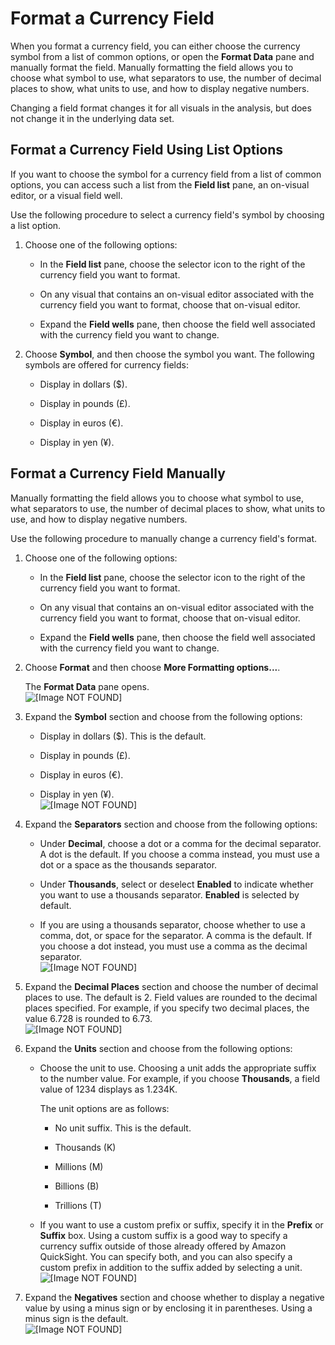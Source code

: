 # Format a Currency Field<a name="format-a-currency-field"></a>

When you format a currency field, you can either choose the currency symbol from a list of common options, or open the **Format Data** pane and manually format the field\. Manually formatting the field allows you to choose what symbol to use, what separators to use, the number of decimal places to show, what units to use, and how to display negative numbers\.

Changing a field format changes it for all visuals in the analysis, but does not change it in the underlying data set\.

## Format a Currency Field Using List Options<a name="format-a-currency-field-list"></a>

If you want to choose the symbol for a currency field from a list of common options, you can access such a list from the **Field list** pane, an on\-visual editor, or a visual field well\.

Use the following procedure to select a currency field's symbol by choosing a list option\.

1. Choose one of the following options:

   + In the **Field list** pane, choose the selector icon to the right of the currency field you want to format\.

   + On any visual that contains an on\-visual editor associated with the currency field you want to format, choose that on\-visual editor\.

   + Expand the **Field wells** pane, then choose the field well associated with the currency field you want to change\.

1. Choose **Symbol**, and then choose the symbol you want\. The following symbols are offered for currency fields:

   + Display in dollars \($\)\.

   + Display in pounds \(£\)\.

   + Display in euros \(€\)\.

   + Display in yen \(¥\)\.

## Format a Currency Field Manually<a name="format-a-currency-field-manual"></a>

 Manually formatting the field allows you to choose what symbol to use, what separators to use, the number of decimal places to show, what units to use, and how to display negative numbers\.

Use the following procedure to manually change a currency field's format\.

1. Choose one of the following options:

   + In the **Field list** pane, choose the selector icon to the right of the currency field you want to format\.

   + On any visual that contains an on\-visual editor associated with the currency field you want to format, choose that on\-visual editor\.

   + Expand the **Field wells** pane, then choose the field well associated with the currency field you want to change\.

1. Choose **Format** and then choose **More Formatting options\.\.\.**\.

   The **Format Data** pane opens\.  
![\[Image NOT FOUND\]](http://docs.aws.amazon.com/quicksight/latest/user/images/format-currency.png)

1. Expand the **Symbol** section and choose from the following options:

   + Display in dollars \($\)\. This is the default\.

   + Display in pounds \(£\)\.

   + Display in euros \(€\)\.

   + Display in yen \(¥\)\.  
![\[Image NOT FOUND\]](http://docs.aws.amazon.com/quicksight/latest/user/images/currency-symbols.png)

1. Expand the **Separators** section and choose from the following options:

   + Under **Decimal**, choose a dot or a comma for the decimal separator\. A dot is the default\. If you choose a comma instead, you must use a dot or a space as the thousands separator\.

   + Under **Thousands**, select or deselect **Enabled** to indicate whether you want to use a thousands separator\. **Enabled** is selected by default\.

   + If you are using a thousands separator, choose whether to use a comma, dot, or space for the separator\. A comma is the default\. If you choose a dot instead, you must use a comma as the decimal separator\.  
![\[Image NOT FOUND\]](http://docs.aws.amazon.com/quicksight/latest/user/images/currency-separators.png)

1. Expand the **Decimal Places** section and choose the number of decimal places to use\. The default is 2\. Field values are rounded to the decimal places specified\. For example, if you specify two decimal places, the value 6\.728 is rounded to 6\.73\.  
![\[Image NOT FOUND\]](http://docs.aws.amazon.com/quicksight/latest/user/images/currency-decimals.png)

1. Expand the **Units** section and choose from the following options:

   + Choose the unit to use\. Choosing a unit adds the appropriate suffix to the number value\. For example, if you choose **Thousands**, a field value of 1234 displays as 1\.234K\.

     The unit options are as follows:

     + No unit suffix\. This is the default\.

     + Thousands \(K\)

     + Millions \(M\)

     + Billions \(B\)

     + Trillions \(T\)

   + If you want to use a custom prefix or suffix, specify it in the **Prefix** or **Suffix** box\. Using a custom suffix is a good way to specify a currency suffix outside of those already offered by Amazon QuickSight\. You can specify both, and you can also specify a custom prefix in addition to the suffix added by selecting a unit\.  
![\[Image NOT FOUND\]](http://docs.aws.amazon.com/quicksight/latest/user/images/currency-units.png)

1. Expand the **Negatives** section and choose whether to display a negative value by using a minus sign or by enclosing it in parentheses\. Using a minus sign is the default\.  
![\[Image NOT FOUND\]](http://docs.aws.amazon.com/quicksight/latest/user/images/currency-negatives.png)